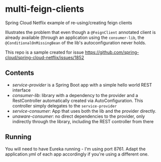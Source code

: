 # multi-feign-clients
Spring Cloud Netflix example of re-using/creating feign clients

Illustrates the problem that even though a `@FeignClient` annotated client is already available (through an application using the `consumer-lib`, the `@ConditionalOnMissingBean` of the lib's autoconfiguration never holds.

This repo is a sample created for issue https://github.com/spring-cloud/spring-cloud-netflix/issues/1852

## Contents

* *service-provider* is a Spring Boot app with a simple hello world REST interface
* *consumer-lib*: library with a dependency to the provider and a RestController automatically created via AutoConfiguration. This controller simply delegates to the `service-provider`
* *service-consumer*: App that uses both the lib and the provider directly.
* *unaware-consumer*: no direct dependencies to the provider, only indirectly through the library, including the REST controller from there

## Running

You will need to have Eureka running - I'm using port 8761. Adapt the application.yml of each app accordingly if you're using a different one.
